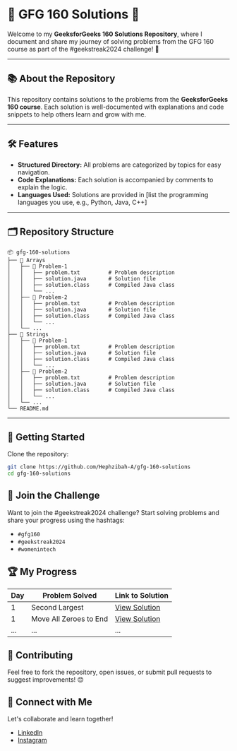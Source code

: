 # 🌟 GFG 160 Solutions 🌟

Welcome to my **GeeksforGeeks 160 Solutions Repository**, where I document and share my journey of solving problems from the GFG 160 course as part of the #geekstreak2024 challenge! 🚀

---

## 📚 About the Repository

This repository contains solutions to the problems from the **GeeksforGeeks 160 course**. Each solution is well-documented with explanations and code snippets to help others learn and grow with me.

---

## 🛠️ Features

- **Structured Directory:** All problems are categorized by topics for easy navigation.
- **Code Explanations:** Each solution is accompanied by comments to explain the logic.
- **Languages Used:** Solutions are provided in [list the programming languages you use, e.g., Python, Java, C++]

---

## 🗂️ Repository Structure

````plaintext
📦 gfg-160-solutions
├── 📁 Arrays
│   ├── 📁 Problem-1
│   │   ├── problem.txt         # Problem description
│   │   ├── solution.java       # Solution file
│   │   ├── solution.class      # Compiled Java class
│   │   └── ...
│   ├── 📁 Problem-2
│   │   ├── problem.txt         # Problem description
│   │   ├── solution.java       # Solution file
│   │   ├── solution.class      # Compiled Java class
│   │   └── ...
│   └── ...
├── 📁 Strings
│   ├── 📁 Problem-1
│   │   ├── problem.txt         # Problem description
│   │   ├── solution.java       # Solution file
│   │   ├── solution.class      # Compiled Java class
│   │   └── ...
│   ├── 📁 Problem-2
│   │   ├── problem.txt         # Problem description
│   │   ├── solution.java       # Solution file
│   │   ├── solution.class      # Compiled Java class
│   │   └── ...
│   └── ...
└── README.md
````
---

## 🚀 Getting Started

Clone the repository:

```bash
git clone https://github.com/Hephzibah-A/gfg-160-solutions
cd gfg-160-solutions
```

## 📢 Join the Challenge

Want to join the #geekstreak2024 challenge? Start solving problems and share your progress using the hashtags:

- `#gfg160`
- `#geekstreak2024`
- `#womenintech`


## 🏆 My Progress

| Day  | Problem Solved      | Link to Solution       |
|------|----------------------|------------------------|
| 1    | Second Largest       | [View Solution](https://github.com/Hephzibah-A/gfg-160-solutions/blob/main/Arrays/1.%20Second%20Largest/SecondLargest.java)     |
| 1    | Move All Zeroes to End        | [View Solution](https://github.com/Hephzibah-A/gfg-160-solutions/blob/main/Arrays/2.%20Move%20All%20Zeroes%20to%20End/MoveAllZeroesToEnd.java)     |
| ...  | ...                  | ...                    |

## 🤝 Contributing

Feel free to fork the repository, open issues, or submit pull requests to suggest improvements! 😊

## 🌟 Connect with Me

Let's collaborate and learn together!

- [LinkedIn](https://www.linkedin.com/in/hephzibaha/)
- [Instagram](https://www.instagram.com/hephzibah.antony/)
